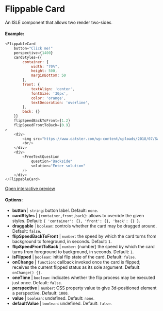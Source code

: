 # Flippable Card

An ISLE component that allows two render two-sides.

#### Example:

``` js
<FlippableCard
    button="Click me!"
    perspective={1400}
    cardStyles={{
        container: {
            width: "70%",
            height: 500,
            marginBottom: 50
        },
        front: {
            textAlign: 'center',
            fontSize: '30px',
            color: 'orange',
            textDecoration: 'overline',
        },
        back: {}
    }}
    flipSpeedBackToFront={1.2}
    flipSpeedFrontToBack={0.9}      
>
    <div>
        <img src="https://www.catster.com/wp-content/uploads/2018/07/Savannah-cat-long-body-shot.jpg" />
        <br/>
    </div>
    <div>
        <FreeTextQuestion
            question="Backside"
            solution="Enter solution"
        />
    </div>
</FlippableCard>
``` 

[Open interactive preview](https://isle.heinz.cmu.edu/components/flippable-card/)

#### Options:

* __button__ | `string`: button label. Default: `none`.
* __cardStyles__ | `{container,front,back}`: allows to override the given styles. Default: `{
  'container': {},
  'front': {},
  'back': {}
}`.
* __draggable__ | `boolean`: controls whether the card may be dragged around. Default: `false`.
* __flipSpeedBackToFront__ | `number`: the speed by which the card turns from background to foreground, in seconds. Default: `1`.
* __flipSpeedFrontToBack__ | `number`: {number} the speed by which the card turns from foreground to background, in seconds. Default: `1`.
* __isFlipped__ | `boolean`: initial flip state of the card. Default: `false`.
* __onChange__ | `function`: callback invoked once the card is flipped; receives the current flipped status as its sole argument. Default: `onChange() {}`.
* __oneTime__ | `boolean`: indicates whether the flip process may be executed just once. Default: `false`.
* __perspective__ | `number`: CSS property value to give 3d-positioned element a perspective. Default: `1000`.
* __value__ | `boolean`: undefined. Default: `none`.
* __defaultValue__ | `boolean`: undefined. Default: `false`.
